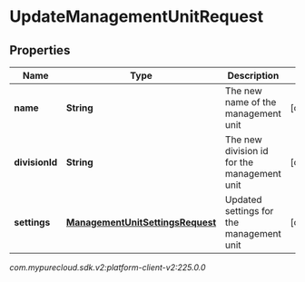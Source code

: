 # UpdateManagementUnitRequest


## Properties

| Name | Type | Description | Notes |
| ------------ | ------------- | ------------- | ------------- |
| **name** | **String** | The new name of the management unit |  [optional] |
| **divisionId** | **String** | The new division id for the management unit |  [optional] |
| **settings** | [**ManagementUnitSettingsRequest**](ManagementUnitSettingsRequest) | Updated settings for the management unit |  [optional] |




_com.mypurecloud.sdk.v2:platform-client-v2:225.0.0_
